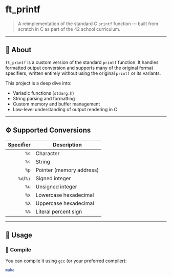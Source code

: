 # ft_printf

> A reimplementation of the standard C `printf` function — built from scratch in C as part of the 42 school curriculum.

---

## 📌 About

`ft_printf` is a custom version of the standard `printf` function. It handles formatted output conversion and supports many of the original format specifiers, written entirely without using the original `printf` or its variants.

This project is a deep dive into:
- Variadic functions (`stdarg.h`)
- String parsing and formatting
- Custom memory and buffer management
- Low-level understanding of output rendering in C

---

## ⚙️ Supported Conversions

| Specifier | Description                  |
|----------:|------------------------------|
| `%c`      | Character                    |
| `%s`      | String                       |
| `%p`      | Pointer (memory address)     |
| `%d`/`%i` | Signed integer               |
| `%u`      | Unsigned integer             |
| `%x`      | Lowercase hexadecimal        |
| `%X`      | Uppercase hexadecimal        |
| `%%`      | Literal percent sign         |

---

## 🚀 Usage

### 🧪 Compile

You can compile it using `gcc` (or your preferred compiler):

```bash
make
